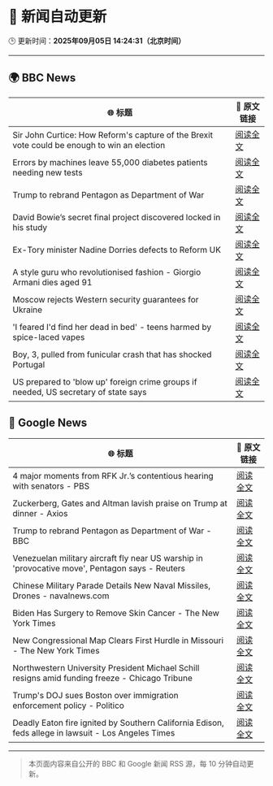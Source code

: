 # 🧠 新闻自动更新

🕒 更新时间：**2025年09月05日 14:24:31（北京时间）**

---

## 🌍 BBC News

| 🌐 标题 | 🔗 原文链接 |
|--------|-------------|
| Sir John Curtice: How Reform's capture of the Brexit vote could be enough to win an election | [阅读全文](https://www.bbc.com/news/articles/cwy853rj2kzo?at_medium=RSS&at_campaign=rss) |
| Errors by machines leave 55,000 diabetes patients needing new tests | [阅读全文](https://www.bbc.com/news/articles/c4g7d3w7gdlo?at_medium=RSS&at_campaign=rss) |
| Trump to rebrand Pentagon as Department of War | [阅读全文](https://www.bbc.com/news/articles/cgr9r4qr0ppo?at_medium=RSS&at_campaign=rss) |
| David Bowie’s secret final project discovered locked in his study | [阅读全文](https://www.bbc.com/news/articles/c3dpdpvj083o?at_medium=RSS&at_campaign=rss) |
| Ex-Tory minister Nadine Dorries defects to Reform UK | [阅读全文](https://www.bbc.com/news/articles/cj9zld87y1go?at_medium=RSS&at_campaign=rss) |
| A style guru who revolutionised fashion - Giorgio Armani dies aged 91 | [阅读全文](https://www.bbc.com/news/articles/c90z02n04nwo?at_medium=RSS&at_campaign=rss) |
| Moscow rejects Western security guarantees for Ukraine | [阅读全文](https://www.bbc.com/news/articles/czxwl15w2qko?at_medium=RSS&at_campaign=rss) |
| 'I feared I'd find her dead in bed' - teens harmed by spice-laced vapes | [阅读全文](https://www.bbc.com/news/articles/cj3l231xz5ko?at_medium=RSS&at_campaign=rss) |
| Boy, 3, pulled from funicular crash that has shocked Portugal | [阅读全文](https://www.bbc.com/news/articles/cgrqj7ydr0ko?at_medium=RSS&at_campaign=rss) |
| US prepared to 'blow up' foreign crime groups if needed, US secretary of state says | [阅读全文](https://www.bbc.com/news/articles/cx23nzwjnwwo?at_medium=RSS&at_campaign=rss) |

## 📰 Google News

| 🌐 标题 | 🔗 原文链接 |
|--------|-------------|
| 4 major moments from RFK Jr.’s contentious hearing with senators - PBS | [阅读全文](https://news.google.com/rss/articles/CBMiowFBVV95cUxQUDR0azAtd05abUk2Y09SU3FVMVBSMWJEc1kxS3djc3pDUndGMURmOFpVZ1hEMlBWZlhXbG43emVQdmFwOHp3YlQyR29nWXpvWHprSTIzQ24wcnR4OVc3WFFoWVlGNWxETjR3ZkNnY3ZhcWQxTjhKSjVYdVE3YlRhcEdYU0dlMnRyRnl1eXNJUDNqelBudWExd2hLT0lNLVI2UTA00gGoAUFVX3lxTE1hTFBMTWhIOGFPbjlsN1BLQWtCNnQ2SlN4ZE8zM0xjY1ZDNnhYbGFqTDBLYTl2anBsaldGT2dWX3lBd1JKNkhIdDI0TGp0b29DeDdIV1ZRRFktWDZyVzZ6U0M2RFdhZ0ZCdHVDeGYzYk1UcG55cDZEeE9XTUtIVmZ0TnNvbHRBMmlnbXo2cTA5SGxPcDRjdUdOa29hOEZBckZESHdWQ2dxbw?oc=5) |
| Zuckerberg, Gates and Altman lavish praise on Trump at dinner - Axios | [阅读全文](https://news.google.com/rss/articles/CBMiekFVX3lxTE01UTl4cFFPSEl3MTFXTWR0MzJ0Z3dMMGFkbUNvWW5iNjB1U2h6UmdLc1loaW1RbjNLTV9fX0pRN1NGQkpUbUxWMUd4cGFEcGtzRUxWOExOOXZtcHNRcTlvZk1qMnpPYTJoOC1haWR3R1NURDFZa3lTX0tn?oc=5) |
| Trump to rebrand Pentagon as Department of War - BBC | [阅读全文](https://news.google.com/rss/articles/CBMiWkFVX3lxTE1ONnBHX3dFaTlQNE1wT1ptR0VuV19NV3RJRWZjeVYtbVFRYUlTeEdHSmltcEFCOVZsamlNZi02dl81cW1pdVA2MzVCNkp2VllKM3ZXeHgwaDIxZ9IBX0FVX3lxTE4tTUhlLTNDZDRtR3hPakJBLVB6cTJPMnhieGFpdGRRY3R5eHAxUFpmVldNdVdoYUEyYnJkRm5SaENselVkRkhGOVBHNS1jcWZuRUJjYWo0Y3NKbUFvU3lF?oc=5) |
| Venezuelan military aircraft fly near US warship in 'provocative move', Pentagon says - Reuters | [阅读全文](https://news.google.com/rss/articles/CBMi2gFBVV95cUxQOUtzVEZLUURHOF9md2lEUXdHcENLNFpLbXpPb05QanIwd0sxZ2ZnbUMwVW1pTGZUT2xfWkliYl9zS2YybFVEUVljeWNmZ0xPQVRpZVJLc0Q5YWMweE5VV1UtRWhyLTA0b2p2ZUZja0tKamY0TUJDMFViRmhIc3BQNno3UGZwSGFnemNkaGZ2U1JWQTI2QjhhY0VhXzIyZG56TDdpTjYzSHA5bWdjNE5HaGY4RUVpTjJSaTVwMk5EUEJScE5jbFB2Z182RHEtMFdVWnd6dWU4TFFrQQ?oc=5) |
| Chinese Military Parade Details New Naval Missiles, Drones - navalnews.com | [阅读全文](https://news.google.com/rss/articles/CBMiqgFBVV95cUxQMlBNcTZfTE13QVRkdEQ3R1VOZUloNWJnMUNQWURHNDVIM09UOEh4em1USENiVUh5NmJwRmFWMHlRUExJXzlRdjAwbXRQVFpNNGRvZF9mWk01WVFkaE5nbXh0R0NHQl82N2xWaW1uZS1hbTNBVzlsQk5JUm5qd09ZVks2T0twMGFxR3ZCWWliYUYybUwwUlRmSjdSOWJGbTNjZW54bzBCUTl1Zw?oc=5) |
| Biden Has Surgery to Remove Skin Cancer - The New York Times | [阅读全文](https://news.google.com/rss/articles/CBMieEFVX3lxTE9aZXZnbUNlSXFlT1FoLWhfVG80YXdPc1QwOURMel9LSXptQ1hLaUZZb3p1cFRlc0JqOGhucThYdFphSlhZMXZfVTE1TTMyaERKbGVGc2FFaURXcHlyMEc4eWxCcnBTZm05N3lTUC1GenM4SkhfRmZCLQ?oc=5) |
| New Congressional Map Clears First Hurdle in Missouri - The New York Times | [阅读全文](https://news.google.com/rss/articles/CBMinAFBVV95cUxOelFrWWxXM094Ty12UEZFYjRmRmZpNEZzVy1kU2VoOEtJb2MwLUgzbXNEWHZiZmRCRTVOVGdMQl9URHQ5OVNZd19uVERfMWhvQm0wUEx1cS05OU9XeThqLTA0MmVORFVvaW40aDVVNjJGVHg2RUhab0xkTk0xOThHaUJiMFRvTmc2SC1hd2NuWk1EU0djNlRrZVVrUUw?oc=5) |
| Northwestern University President Michael Schill resigns amid funding freeze - Chicago Tribune | [阅读全文](https://news.google.com/rss/articles/CBMijAFBVV95cUxQOURLVEs3My1nTGhVU002djFGX0dXQ090UWI4T0NXOUxOcGNkQk01TGNJMlh2QWU2cldBcURjUTNZRVoxdmp3eEdnaDhLaVJBT2gxSDU4dFFKVGdfc0VsUGJJMzdjc3VmZEZuMmpSX2N0bkMzR3J6enlTNTVtYkRyZlVGdlAycDhKbXlSXw?oc=5) |
| Trump's DOJ sues Boston over immigration enforcement policy - Politico | [阅读全文](https://news.google.com/rss/articles/CBMiqgFBVV95cUxQaEhPVE1oVXBiSk1KaEVub1FZOWJMaWo3Mk93cm1zb3lTaVdIOEU3NUtGWnhpSDYxdE9oNmtXWndfSEZWRGhDLVJMT3V2ZTIzY1ZTRzUtekpJUXZ0UEV0TG9ibjYzSzJwQ2lFbzRjaUUycFk3X28xaUNZajlGc1hFQVRwbXNhWmdVQm9kdDJvV1BFTHRncW8yZWgxZjIzQ3ZuM2RMY1lwNGRmdw?oc=5) |
| Deadly Eaton fire ignited by Southern California Edison, feds allege in lawsuit - Los Angeles Times | [阅读全文](https://news.google.com/rss/articles/CBMirwFBVV95cUxPTUs0eHJLV1BISUtfUDFhZE9rYmdCbFBaSmx6M1dyRmlILUpLdkc5SDRZZkIyU3MwNWVoeWtac3Boa19JVlYxMDU4b3A4UERWWnpRZTlsRFlzdlk3anhuMmxTamNfMHJwYUtGOGNYQ1h5UE12WVdLRzF6RzZ3b09oX2UwVFZ0c0FhNWMtRXZFSWFrUzhTNmwtdTVGWHRLUHJTNGo3ZjFGbW0wNmNzbkNj?oc=5) |

---
> 本页面内容来自公开的 BBC 和 Google 新闻 RSS 源，每 10 分钟自动更新。